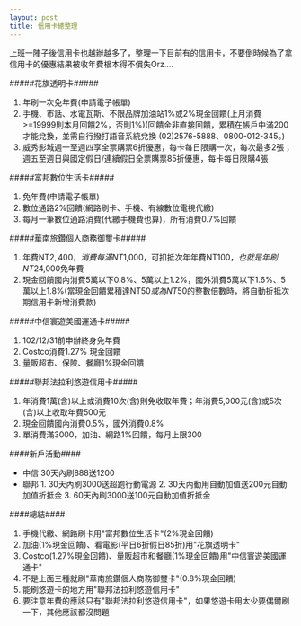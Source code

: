 ```yaml
---
layout: post
title: 信用卡總整理
---
```


上班一陣子後信用卡也越辦越多了，整理一下目前有的信用卡，不要倒時候為了拿信用卡的優惠結果被收年費根本得不償失Orz....

#####花旗透明卡#####
1. 年刷一次免年費(申請電子帳單)
2. 手機、市話、水電瓦斯、不限品牌加油站1%或2%現金回饋(上月消費>=19999則本月回饋2%，否則1%)(回饋金非直接回饋，累積在帳戶中滿200才能兌換，並需自行撥打語音系統兌換 (02)2576-5888、0800-012-345。)
3. 威秀影城週一至週四享全票購票6折優惠，每卡每日限購一次，每次最多2張；週五至週日與國定假日/連續假日全票購票85折優惠，每卡每日限購4張

#####富邦數位生活卡#####
1. 免年費(申請電子帳單)
2. 數位通路2%回饋(網路刷卡、手機、有線數位電視代繳)
3. 每月一筆數位通路消費(代繳手機費也算)，所有消費0.7%回饋

#####華南旅鑽個人商務御璽卡#####
1. 年費NT$2,400，消費每滿NT$1,000，可扣抵次年年費NT$100，也就是年刷NT$24,000免年費
2. 現金回饋國內消費5萬以下0.8%、5萬以上1.2%，國外消費5萬以下1.6%、5萬以上1.8%(當現金回饋累積達NT$50或為NT$50的整數倍數時，將自動折抵次期信用卡新增消費款)

#####中信寰遊美國運通卡#####
1. 102/12/31前申辦終身免年費
2. Costco消費1.27% 現金回饋
3. 量販超市、保險、餐廳1%現金回饋

#####聯邦法拉利悠遊信用卡#####
1. 年消費1萬(含)以上或消費10次(含)則免收取年費；年消費5,000元(含)或5次(含)以上收取年費500元
2. 現金回饋國內消費0.5%，國外消費0.8%
3. 單消費滿3000，加油、網路1%回饋，每月上限300

####新戶活動####
* 中信 30天內刷888送1200
* 聯邦 1. 30天內刷3000送超跑行動電源
    2. 30天內動用自動加值送200元自動加值折抵金
    3. 60天內刷3000送100元自動加值折抵金

####總結####
1. 手機代繳、網路刷卡用"富邦數位生活卡"(2%現金回饋)
2. 加油(1%現金回饋)、看電影(平日6折假日85折)用"花旗透明卡"
3. Costco(1.27%現金回饋)、量販超市和餐廳(1%現金回饋)用"中信寰遊美國運通卡"
4. 不是上面三種就刷"華南旅鑽個人商務御璽卡"(0.8%現金回饋)
5. 能刷悠遊卡的地方用"聯邦法拉利悠遊信用卡"
6. 要注意年費的應該只有"聯邦法拉利悠遊信用卡"，如果悠遊卡用太少要偶爾刷一下，其他應該都沒問題

